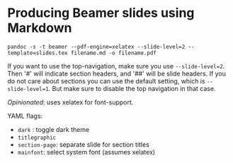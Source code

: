 # Producing Beamer slides using Markdown

`pandoc -s -t beamer --pdf-engine=xelatex --slide-level=2 --             template=slides.tex filename.md -o filename.pdf`

If you want to use the top-navigation, make sure you use `--slide-level=2`. 
Then '#' will indicate section headers, and '##' will be slide headers.
If you do not care about sections you can use the default setting, which is `--slide-level=1`.
But make sure to disable the top navigation in that case.

*Opinionated*: uses xelatex for font-support.

YAML flags:

- `dark` : toggle dark theme
- `titlegraphic`
- `section-page`: separate slide for section titles
- `mainfont`: select system font (assumes xelatex)
